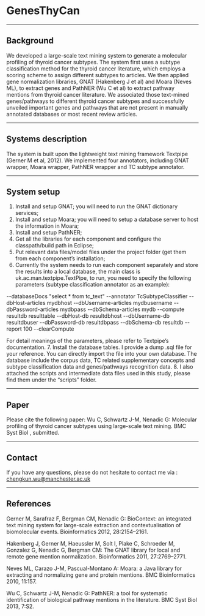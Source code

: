 GenesThyCan
===========

-----------
Background
-----------

We developed a large-scale text mining system to generate a molecular profiling of thyroid cancer subtypes. The system first uses a subtype classification method for the thyroid cancer literature, which employs a scoring scheme to assign different subtypes to articles. We then applied gene normalization libraries, GNAT (Hakenberg J et al) and Moara (Neves ML),  to extract genes and PathNER (Wu C et al) to extract pathway mentions from thyroid cancer literature. We associated those text-mined genes/pathways to different thyroid cancer subtypes and successfully unveiled important genes and pathways that are not present in manually annotated databases or most recent review articles.


-----------
Systems description
-----------

The system is built upon the lightweight text mining framework Textpipe (Gerner M et al, 2012). We implemented four annotators, including GNAT wrapper, Moara wrapper, PathNER wrapper and TC subtype annotator. 


-----------
System setup
-----------
1. Install and setup GNAT; you will need to run the GNAT dictionary services; 
2. Install and setup Moara; you will need to setup a database server to host the information in Moara;
3. Install and setup PathNER; 
4. Get all the libraries for each component and configure the classpath/build path in Eclipse;
5. Put relevant data files/model files under the project folder (get them from each component’s installation;
6. Currently the system needs to run each component separately and store the results into a local database, the main class is uk.ac.man.textpipe.TextPipe, to run, you need to specify the following parameters (subtype classification annotator as an example): 

--databaseDocs "select * from tc_text" --annotator TcSubtypeClassifier --dbHost-articles mydbhost --dbUsername-articles mydbusername --dbPassword-articles mydbpass --dbSchema-articles mydb --compute resultdb resulttable --dbHost-db resultdbhost --dbUsername-db resultdbuser --dbPassword-db resultdbpass --dbSchema-db resultdb --report 100 --clearCompute

For detail meanings of the parameters, please refer to Textpipe’s documentation. 
7. Install the database tables. I provide a dump .sql file for your reference. You can directly import the file into your own database. The database include the corpus data, TC related supplementary concepts and subtype classification data and genes/pathways recognition data. 
8. I also attached the scripts and intermediate data files used in this study, please find them under the “scripts” folder. 


-----------
Paper
-----------
Please cite the following paper:
Wu C, Schwartz J-M, Nenadic G: Molecular profiling of thyroid cancer subtypes using large-scale text mining. BMC Syst Biol , submitted.


-----------
Contact
-----------

If you have any questions, please do not hesitate to contact me via : chengkun.wu@manchester.ac.uk



-----------
References
-----------

Gerner M, Sarafraz F, Bergman CM, Nenadic G: BioContext: an integrated text mining system for large-scale extraction and contextualisation of biomolecular events. Bioinformatics 2012, 28:2154–2161.

Hakenberg J, Gerner M, Haeussler M, Solt I, Plake C, Schroeder M, Gonzalez G, Nenadic G, Bergman CM: The GNAT library for local and remote gene mention normalization. Bioinformatics 2011, 27:2769–2771.

Neves ML, Carazo J-M, Pascual-Montano A: Moara: a Java library for extracting and normalizing gene and protein mentions. BMC Bioinformatics 2010, 11:157.

Wu C, Schwartz J-M, Nenadic G: PathNER: a tool for systematic identification of biological pathway mentions in the literature. BMC Syst Biol 2013, 7:S2.
